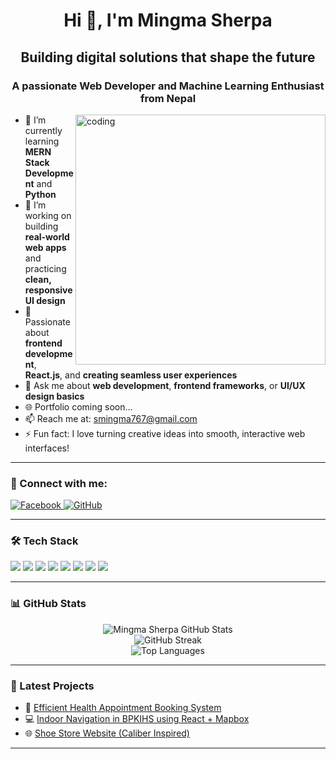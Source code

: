 <h1 align="center">Hi 👋, I'm Mingma Sherpa</h1>
<h2 align="center">Building digital solutions that shape the future</h2>
<h3 align="center">A passionate Web Developer and Machine Learning Enthusiast from Nepal</h3>

<img align="right" alt="coding" width="400px" src="https://mir-s3-cdn-cf.behance.net/project_modules/hd/06f21a161921919.63cd7887d0a70.gif" />

<ul>
  <li>🌱 I’m currently learning <strong>MERN Stack Development</strong> and <strong>Python</strong></li>
  <li>🔭 I’m working on building <strong>real-world web apps</strong> and practicing <strong>clean, responsive UI design</strong></li>
  <li>🧠 Passionate about <strong>frontend development</strong>, <strong>React.js</strong>, and <strong>creating seamless user experiences</strong></li>
  <li>💬 Ask me about <strong>web development</strong>, <strong>frontend frameworks</strong>, or <strong>UI/UX design basics</strong></li>
  <li>🌐 Portfolio coming soon...</li>
  <li>📫 Reach me at: <a href="mailto:smingma7@gmail.com">smingma767@gmail.com</a></li>
  <li>⚡ Fun fact: I love turning creative ideas into smooth, interactive web interfaces!</li>
</ul>



---

### 🔗 Connect with me:

<p align="left">
  <a href="https://www.facebook.com/mingma.sherpa.22939/" target="_blank">
    <img src="https://img.shields.io/badge/Facebook-%231877F2.svg?&style=for-the-badge&logo=facebook&logoColor=white" alt="Facebook"/>
  </a>
  <a href="https://github.com/ming-lamasherpa" target="_blank">
    <img src="https://img.shields.io/badge/GitHub-100000?style=for-the-badge&logo=github&logoColor=white" alt="GitHub"/>
  </a>
</p>

---

### 🛠️ Tech Stack

<p align="left">
  <img src="https://img.shields.io/badge/HTML5-E34F26?style=for-the-badge&logo=html5&logoColor=white"/>
  <img src="https://img.shields.io/badge/CSS3-1572B6?style=for-the-badge&logo=css3&logoColor=white"/>
  <img src="https://img.shields.io/badge/JavaScript-F7DF1E?style=for-the-badge&logo=javascript&logoColor=black"/>
  <img src="https://img.shields.io/badge/React-20232A?style=for-the-badge&logo=react&logoColor=61DAFB"/>
  <img src="https://img.shields.io/badge/Node.js-339933?style=for-the-badge&logo=nodedotjs&logoColor=white"/>
  <img src="https://img.shields.io/badge/Express.js-000000?style=for-the-badge&logo=express&logoColor=white"/>
  <img src="https://img.shields.io/badge/MongoDB-47A248?style=for-the-badge&logo=mongodb&logoColor=white"/>
  <img src="https://img.shields.io/badge/Linux-FCC624?style=for-the-badge&logo=linux&logoColor=black"/>
</p>

---

### 📊 GitHub Stats

<p align="center">
  <img src="https://github-readme-stats.vercel.app/api?username=ming-lamasherpa&show_icons=true&theme=radical" alt="Mingma Sherpa GitHub Stats" />
  <br />
  <img src="https://github-readme-streak-stats.herokuapp.com/?user=ming-lamasherpa&theme=radical" alt="GitHub Streak" />
  <br />
  <img src="https://github-readme-stats.vercel.app/api/top-langs/?username=ming-lamasherpa&layout=compact&theme=radical" alt="Top Languages" />
</p>

---

### 📌 Latest Projects

- 🚀 [Efficient Health Appointment Booking System](#)
- 💻 [Indoor Navigation in BPKIHS using React + Mapbox](#)
- 🌐 [Shoe Store Website (Caliber Inspired)](#)

---
